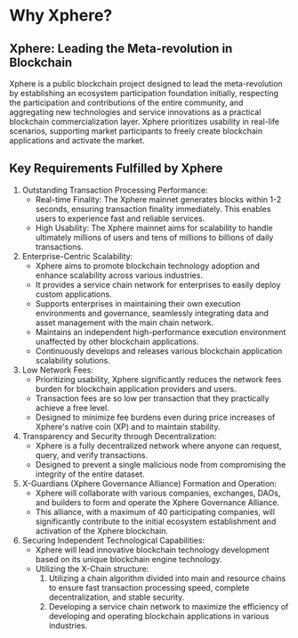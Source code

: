 # Why Xphere?

## Xphere: Leading the Meta-revolution in Blockchain

Xphere is a public blockchain project designed to lead the meta-revolution by establishing an ecosystem participation foundation initially, respecting the participation and contributions of the entire community, and aggregating new technologies and service innovations as a practical blockchain commercialization layer. Xphere prioritizes usability in real-life scenarios, supporting market participants to freely create blockchain applications and activate the market.



## Key Requirements Fulfilled by Xphere



1. Outstanding Transaction Processing Performance:&#x20;
   * Real-time Finality: The Xphere mainnet generates blocks within 1-2 seconds, ensuring transaction finality immediately. This enables users to experience fast and reliable services.&#x20;
   * High Usability: The Xphere mainnet aims for scalability to handle ultimately millions of users and tens of millions to billions of daily transactions.
2. Enterprise-Centric Scalability:
   * Xphere aims to promote blockchain technology adoption and enhance scalability across various industries.&#x20;
   * It provides a service chain network for enterprises to easily deploy custom applications.&#x20;
   * Supports enterprises in maintaining their own execution environments and governance, seamlessly integrating data and asset management with the main chain network.&#x20;
   * Maintains an independent high-performance execution environment unaffected by other blockchain applications.&#x20;
   * Continuously develops and releases various blockchain application scalability solutions.
3. Low Network Fees:
   * Prioritizing usability, Xphere significantly reduces the network fees burden for blockchain application providers and users.&#x20;
   * Transaction fees are so low per transaction that they practically achieve a free level.&#x20;
   * Designed to minimize fee burdens even during price increases of Xphere's native coin (XP) and to maintain stability.
4. Transparency and Security through Decentralization:
   * Xphere is a fully decentralized network where anyone can request, query, and verify transactions.&#x20;
   * Designed to prevent a single malicious node from compromising the integrity of the entire dataset.
5. X-Guardians (Xphere Governance Alliance) Formation and Operation:
   * Xphere will collaborate with various companies, exchanges, DAOs, and builders to form and operate the Xphere Governance Alliance.&#x20;
   * This alliance, with a maximum of 40 participating companies, will significantly contribute to the initial ecosystem establishment and activation of the Xphere blockchain.
6. Securing Independent Technological Capabilities:
   * Xphere will lead innovative blockchain technology development based on its unique blockchain engine technology.&#x20;
   * Utilizing the X-Chain structure:
     1. Utilizing a chain algorithm divided into main and resource chains to ensure fast transaction processing speed, complete decentralization, and stable security.&#x20;
     2. Developing a service chain network to maximize the efficiency of developing and operating blockchain applications in various industries.







